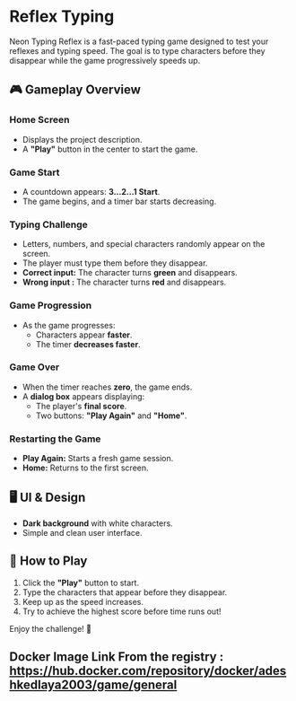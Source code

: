 # Reflex Typing

Neon Typing Reflex is a fast-paced typing game designed to test your reflexes and typing speed. The goal is to type characters before they disappear while the game progressively speeds up.

## 🎮 Gameplay Overview

### Home Screen
- Displays the project description.
- A **"Play"** button in the center to start the game.

### Game Start
- A countdown appears: **3…2…1 Start**.
- The game begins, and a timer bar starts decreasing.

### Typing Challenge
- Letters, numbers, and special characters randomly appear on the screen.
- The player must type them before they disappear.
- **Correct input:** The character turns **green** and disappears.
- **Wrong input :** The character turns **red** and disappears.

### Game Progression
- As the game progresses:
  - Characters appear **faster**.
  - The timer **decreases faster**.

### Game Over
- When the timer reaches **zero**, the game ends.
- A **dialog box** appears displaying:
  - The player's **final score**.
  - Two buttons: **"Play Again"** and **"Home"**.

### Restarting the Game
- **Play Again:** Starts a fresh game session.
- **Home:** Returns to the first screen.

## 🖥️ UI & Design
- **Dark background** with white characters.
- Simple and clean user interface.

## 🚀 How to Play
1. Click the **"Play"** button to start.
2. Type the characters that appear before they disappear.
3. Keep up as the speed increases.
4. Try to achieve the highest score before time runs out!

Enjoy the challenge! 🚀

## Docker Image Link From the registry : https://hub.docker.com/repository/docker/adeshkedlaya2003/game/general
